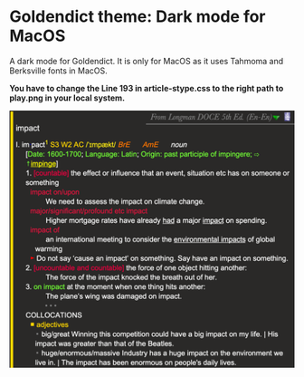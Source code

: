 # Goldendict theme: Dark mode for MacOS

A dark mode for Goldendict. It is only for MacOS as it uses Tahmoma and Berksville fonts in MacOS. 

**You have to change the Line 193 in article-stype.css to the right path to play.png in your local system.** 

![Dark mode](./GoldenDict_dark.png)
